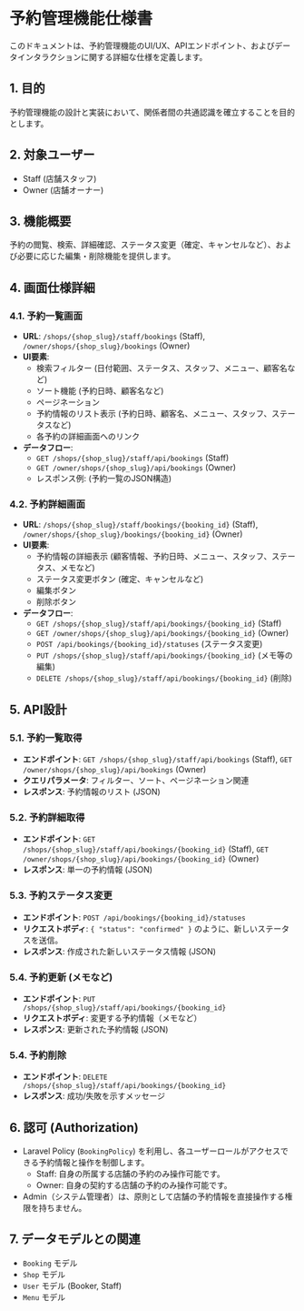 # 予約管理機能仕様書

このドキュメントは、予約管理機能のUI/UX、APIエンドポイント、およびデータインタラクションに関する詳細な仕様を定義します。

## 1. 目的

予約管理機能の設計と実装において、関係者間の共通認識を確立することを目的とします。

## 2. 対象ユーザー

-   Staff (店舗スタッフ)
-   Owner (店舗オーナー)

## 3. 機能概要

予約の閲覧、検索、詳細確認、ステータス変更（確定、キャンセルなど）、および必要に応じた編集・削除機能を提供します。

## 4. 画面仕様詳細

### 4.1. 予約一覧画面

-   **URL**: `/shops/{shop_slug}/staff/bookings` (Staff), `/owner/shops/{shop_slug}/bookings` (Owner)
-   **UI要素**:
    *   検索フィルター (日付範囲、ステータス、スタッフ、メニュー、顧客名など)
    *   ソート機能 (予約日時、顧客名など)
    *   ページネーション
    *   予約情報のリスト表示 (予約日時、顧客名、メニュー、スタッフ、ステータスなど)
    *   各予約の詳細画面へのリンク
-   **データフロー**:
    *   `GET /shops/{shop_slug}/staff/api/bookings` (Staff)
    *   `GET /owner/shops/{shop_slug}/api/bookings` (Owner)
    *   レスポンス例: (予約一覧のJSON構造)

### 4.2. 予約詳細画面

-   **URL**: `/shops/{shop_slug}/staff/bookings/{booking_id}` (Staff), `/owner/shops/{shop_slug}/bookings/{booking_id}` (Owner)
-   **UI要素**:
    *   予約情報の詳細表示 (顧客情報、予約日時、メニュー、スタッフ、ステータス、メモなど)
    *   ステータス変更ボタン (確定、キャンセルなど)
    *   編集ボタン
    *   削除ボタン
-   **データフロー**:
    *   `GET /shops/{shop_slug}/staff/api/bookings/{booking_id}` (Staff)
    *   `GET /owner/shops/{shop_slug}/api/bookings/{booking_id}` (Owner)
    *   `POST /api/bookings/{booking_id}/statuses` (ステータス変更)
    *   `PUT /shops/{shop_slug}/staff/api/bookings/{booking_id}` (メモ等の編集)
    *   `DELETE /shops/{shop_slug}/staff/api/bookings/{booking_id}` (削除)

## 5. API設計

### 5.1. 予約一覧取得

-   **エンドポイント**: `GET /shops/{shop_slug}/staff/api/bookings` (Staff), `GET /owner/shops/{shop_slug}/api/bookings` (Owner)
-   **クエリパラメータ**: フィルター、ソート、ページネーション関連
-   **レスポンス**: 予約情報のリスト (JSON)

### 5.2. 予約詳細取得

-   **エンドポイント**: `GET /shops/{shop_slug}/staff/api/bookings/{booking_id}` (Staff), `GET /owner/shops/{shop_slug}/api/bookings/{booking_id}` (Owner)
-   **レスポンス**: 単一の予約情報 (JSON)

### 5.3. 予約ステータス変更

-   **エンドポイント**: `POST /api/bookings/{booking_id}/statuses`
-   **リクエストボディ**: `{ "status": "confirmed" }` のように、新しいステータスを送信。
-   **レスポンス**: 作成された新しいステータス情報 (JSON)

### 5.4. 予約更新 (メモなど)

-   **エンドポイント**: `PUT /shops/{shop_slug}/staff/api/bookings/{booking_id}`
-   **リクエストボディ**: 変更する予約情報（メモなど）
-   **レスポンス**: 更新された予約情報 (JSON)

### 5.4. 予約削除

-   **エンドポイント**: `DELETE /shops/{shop_slug}/staff/api/bookings/{booking_id}`
-   **レスポンス**: 成功/失敗を示すメッセージ

## 6. 認可 (Authorization)

-   Laravel Policy (`BookingPolicy`) を利用し、各ユーザーロールがアクセスできる予約情報と操作を制御します。
    *   Staff: 自身の所属する店舗の予約のみ操作可能です。
    *   Owner: 自身の契約する店舗の予約のみ操作可能です。
-   Admin（システム管理者）は、原則として店舗の予約情報を直接操作する権限を持ちません。

## 7. データモデルとの関連

-   `Booking` モデル
-   `Shop` モデル
-   `User` モデル (Booker, Staff)
-   `Menu` モデル